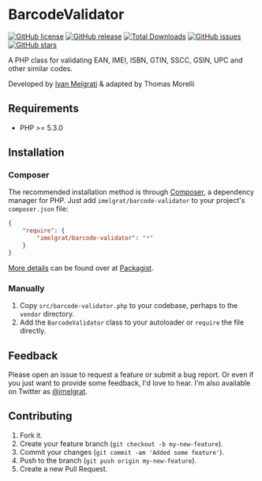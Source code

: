 BarcodeValidator
==================

[![GitHub license](https://img.shields.io/github/license/imelgrat/barcode-validator.svg?style=flat-square)](https://github.com/imelgrat/barcode-validator/blob/master/LICENSE)
[![GitHub release](https://img.shields.io/github/release/imelgrat/barcode-validator.svg?style=flat-square)](https://github.com/imelgrat/barcode-validator/releases)
[![Total Downloads](https://poser.pugx.org/imelgrat/barcode-validator/downloads)](https://packagist.org/packages/imelgrat/barcode-validator)
[![GitHub issues](https://img.shields.io/github/issues/imelgrat/barcode-validator.svg?style=flat-square)](https://github.com/imelgrat/barcode-validator/issues)
[![GitHub stars](https://img.shields.io/github/stars/imelgrat/barcode-validator.svg?style=flat-square)](https://github.com/imelgrat/barcode-validator/stargazers)

A PHP class for validating EAN, IMEI, ISBN, GTIN, SSCC, GSIN, UPC and other similar codes.

Developed by [Ivan Melgrati](https://imelgrat.me) & adapted by Thomas Morelli

Requirements
------------

*   PHP >= 5.3.0

Installation
------------

### Composer

The recommended installation method is through
[Composer](http://getcomposer.org/), a dependency manager for PHP. Just add
`imelgrat/barcode-validator` to your project's `composer.json` file:

```json
{
    "require": {
        "imelgrat/barcode-validator": "*"
    }
}
```

[More details](http://packagist.org/packages/imelgrat/barcode-validator) can
be found over at [Packagist](http://packagist.org).

### Manually

1.  Copy `src/barcode-validator.php` to your codebase, perhaps to the `vendor`
    directory.
2.  Add the `BarcodeValidator` class to your autoloader or `require` the file
    directly.

Feedback
--------

Please open an issue to request a feature or submit a bug report. Or even if
you just want to provide some feedback, I'd love to hear. I'm also available on
Twitter as [@imelgrat](https://twitter.com/imelgrat).

Contributing
------------

1.  Fork it.
2.  Create your feature branch (`git checkout -b my-new-feature`).
3.  Commit your changes (`git commit -am 'Added some feature'`).
4.  Push to the branch (`git push origin my-new-feature`).
5.  Create a new Pull Request.
